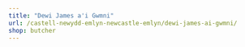 ```yaml
---
title: "Dewi James a'i Gwmni"
url: /castell-newydd-emlyn-newcastle-emlyn/dewi-james-ai-gwmni/
shop: butcher
---
```

